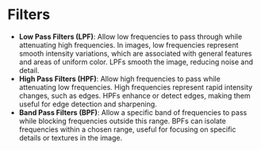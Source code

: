 # Filters

- **Low Pass Filters (LPF)**: Allow low frequencies to pass through while attenuating high frequencies. In images, low frequencies represent smooth intensity variations, which are associated with general features and areas of uniform color. LPFs smooth the image, reducing noise and detail.
- **High Pass Filters (HPF)**: Allow high frequencies to pass while attenuating low frequencies. High frequencies represent rapid intensity changes, such as edges. HPFs enhance or detect edges, making them useful for edge detection and sharpening.
- **Band Pass Filters (BPF)**: Allow a specific band of frequencies to pass while blocking frequencies outside this range. BPFs can isolate frequencies within a chosen range, useful for focusing on specific details or textures in the image.
